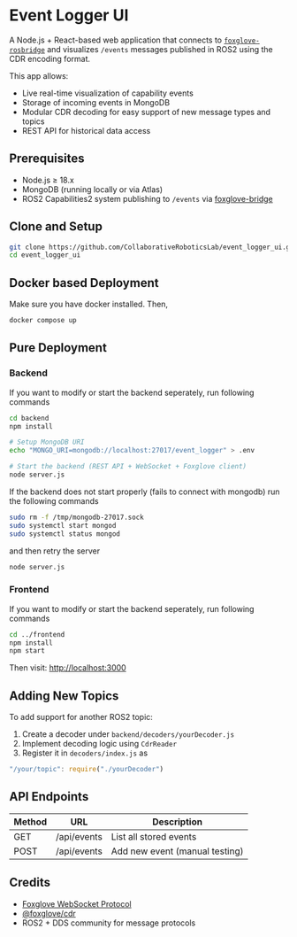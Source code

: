 # Event Logger UI

A Node.js + React-based web application that connects to [`foxglove-rosbridge`](https://github.com/foxglove/ros-foxglove-bridge) and visualizes `/events` messages published in ROS2 using the CDR encoding format.

This app allows:
- Live real-time visualization of capability events
- Storage of incoming events in MongoDB
- Modular CDR decoding for easy support of new message types and topics
- REST API for historical data access


## Prerequisites

- Node.js ≥ 18.x
- MongoDB (running locally or via Atlas)
- ROS2 Capabilities2 system publishing to `/events` via [foxglove-bridge](https://github.com/foxglove/ros-foxglove-bridge)

## Clone and Setup

```bash
git clone https://github.com/CollaborativeRoboticsLab/event_logger_ui.git
cd event_logger_ui
```

## Docker based Deployment

Make sure you have docker installed. Then,

```sh
docker compose up
```

## Pure Deployment

### Backend

If you want to modify or start the backend seperately, run following commands

```bash
cd backend
npm install

# Setup MongoDB URI
echo "MONGO_URI=mongodb://localhost:27017/event_logger" > .env

# Start the backend (REST API + WebSocket + Foxglove client)
node server.js
```

If the backend does not start properly (fails to connect with mongodb) run the following commands

```sh
sudo rm -f /tmp/mongodb-27017.sock
sudo systemctl start mongod
sudo systemctl status mongod
```

and then retry the server

```sh
node server.js
```


### Frontend

If you want to modify or start the backend seperately, run following commands

```bash
cd ../frontend
npm install
npm start
```

Then visit: [http://localhost:3000](http://localhost:3000)

## Adding New Topics

To add support for another ROS2 topic:

1. Create a decoder under `backend/decoders/yourDecoder.js`
2. Implement decoding logic using `CdrReader`
3. Register it in `decoders/index.js` as 

```js
"/your/topic": require("./yourDecoder")
```


## API Endpoints

| Method | URL         | Description                    |
| ------ | ----------- | ------------------------------ |
| GET    | /api/events | List all stored events         |
| POST   | /api/events | Add new event (manual testing) |


## Credits

* [Foxglove WebSocket Protocol](https://foxglove.dev/docs/websocket)
* [@foxglove/cdr](https://www.npmjs.com/package/@foxglove/cdr)
* ROS2 + DDS community for message protocols
